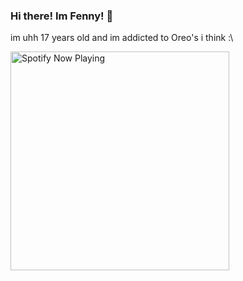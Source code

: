 ### Hi there! Im Fenny! 🦊
im uhh 17 years old and im addicted to Oreo's i think :\

[<img src="https://vercel.com/fennynofloofy/fenny-no-floofy/GomLZEHXMRKep181sXe52VTXewb4/api/spotify-playing" alt="Spotify Now Playing" width="350" />](https://open.spotify.com/user/sc6cwu8b7eu13tojxxp9izr3l?si=e93e34a3ada943e5)
